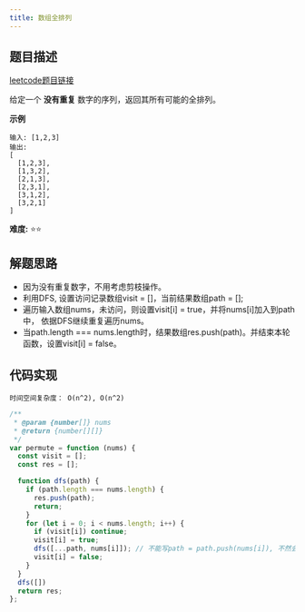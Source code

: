 ```yaml
---
title: 数组全排列
---
```


## 题目描述
[leetcode题目链接](https://leetcode-cn.com/problems/permutations/)

给定一个 **没有重复** 数字的序列，返回其所有可能的全排列。

**示例**
```
输入: [1,2,3]
输出:
[
  [1,2,3],
  [1,3,2],
  [2,1,3],
  [2,3,1],
  [3,1,2],
  [3,2,1]
]
```
**难度:** ⭐⭐

## 解题思路
- 因为没有重复数字，不用考虑剪枝操作。
- 利用DFS, 设置访问记录数组visit = []，当前结果数组path = [];
- 遍历输入数组nums，未访问，则设置visit[i] = true，并将nums[i]加入到path中， 依据DFS继续重复遍历nums。
- 当path.length === nums.length时，结果数组res.push(path)。并结束本轮函数，设置visit[i] = false。

## 代码实现
`时间空间复杂度： O(n^2), O(n^2)`

```js
/**
 * @param {number[]} nums
 * @return {number[][]}
 */
var permute = function (nums) {
  const visit = [];
  const res = [];

  function dfs(path) {
    if (path.length === nums.length) {
      res.push(path);
      return;
    }
    for (let i = 0; i < nums.length; i++) {
      if (visit[i]) continue;
      visit[i] = true;
      dfs([...path, nums[i]]); // 不能写path = path.push(nums[i]), 不然会影响本次所有的循环path
      visit[i] = false;
    }
  }
  dfs([])
  return res;
};
```


